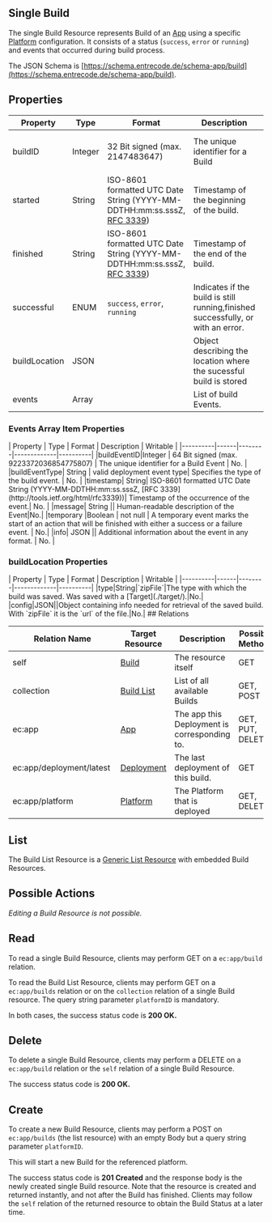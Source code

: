 ## Single Build

The single Build Resource represents Build of an [App](./app/) using a specific [Platform](./platform/) configuration. It consists of a status (`success`, `error` or `running`) and events that occurred during build process.

The JSON Schema is [https://schema.entrecode.de/schema-app/build](https://schema.entrecode.de/schema-app/build).

## Properties

| Property | Type | Format | Description | Writable |
|----------|------|--------|-------------|----------|
|buildID| Integer | 32 Bit signed (max. 2147483647) | The unique identifier for a Build | No. Gets generated on creation. |
|started| String| ISO-8601 formatted UTC Date String (YYYY-MM-DDTHH:mm:ss.sssZ, [RFC 3339](http://tools.ietf.org/html/rfc3339))| Timestamp of the beginning of the build.| No. Gets written on creation. |
|finished| String| ISO-8601 formatted UTC Date String (YYYY-MM-DDTHH:mm:ss.sssZ, [RFC 3339](http://tools.ietf.org/html/rfc3339))| Timestamp of the end of the build.| No. Gets written on success or error. |
|successful| ENUM | `success`, `error`, `running` | Indicates if the build is still running,finished successfully, or with an error. | No. |
|buildLocation|JSON||Object describing the location where the sucessful build is stored|No.|
|events | Array | | List of build Events. | No. |

<h3>Events Array Item Properties</h3>
| Property | Type | Format | Description | Writable |
|----------|------|--------|-------------|----------|
|buildEventID|Integer | 64 Bit signed (max. 9223372036854775807) | The unique identifier for a Build Event | No. |
|buildEventType| String | valid deployment event type| Specifies the type of the build event. | No. |
|timestamp| String| ISO-8601 formatted UTC Date String (YYYY-MM-DDTHH:mm:ss.sssZ, [RFC 3339](http://tools.ietf.org/html/rfc3339))| Timestamp of the occurrence of the event.| No. |
|message| String || Human-readable description of the Event|No.|
|temporary |Boolean | not null | A temporary event marks the start of an action that will be finished with either a success or a failure event. | No.|
|info| JSON || Additional information about the event in any format. | No. |

<h3>buildLocation Properties</h3>
| Property | Type | Format | Description | Writable |
|----------|------|--------|-------------|----------|
|type|String|`zipFile`|The type with which the build was saved. Was saved with a [Target](./target/).|No.|
|config|JSON||Object containing info needed for retrieval of the saved build. With `zipFile` it is the `url` of the file.|No.|
## Relations

| Relation Name | Target Resource | Description |Possible Methods |
|---------------|-----------------|-------------|-----------------|
| self          | [Build](#)| The resource itself | GET |
| collection    | [Build List](#list)| List of all available Builds | GET, POST|
| ec:app        | [App](./app/) | The app this Deployment is corresponding to. | GET, PUT, DELETE |
| ec:app/deployment/latest | [Deployment](./deployment/) | The last deployment of this build. | GET |
| ec:app/platform | [Platform](./platform/) | The Platform that is deployed | GET, DELETE |

## List

The Build List Resource is a [Generic List Resource](/#generic-list-resources) with embedded Build Resources.

## Possible Actions

*Editing a Build Resource is not possible.* 

## Read

To read a single Build Resource, clients may perform GET on a `ec:app/build` relation.

To read the Build List Resource, clients may perform GET on a `ec:app/builds` relation or on the `collection` relation of a single Build resource. The query string parameter `platformID` is mandatory.

In both cases, the success status code is **200 OK.**

## Delete

To delete a single Build Resource, clients may perform a DELETE on a `ec:app/build` relation or the `self` relation of a single Build Resource.

The success status code is **200 OK.**

## Create

To create a new Build Resource, clients may perform a POST on `ec:app/builds` (the list resource) with an empty Body but a query string parameter `platformID`.

This will start a new Build for the referenced platform.

The success status code is **201 Created** and the response body is the newly created single Build resource. Note that the resource is created and returned instantly, and not after the Build has finished. Clients may follow the `self` relation of the returned resource to obtain the Build Status at a later time.
